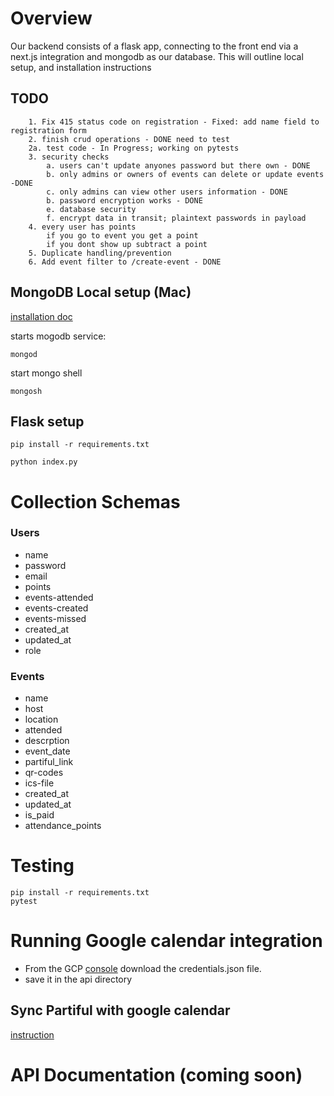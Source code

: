 # Overview

Our backend consists of a flask app, connecting to the front end via a next.js integration and mongodb as our database. This will outline local setup, and installation instructions


## TODO
        1. Fix 415 status code on registration - Fixed: add name field to registration form
        2. finish crud operations - DONE need to test
        2a. test code - In Progress; working on pytests
        3. security checks
            a. users can't update anyones password but there own - DONE
            b. only admins or owners of events can delete or update events -DONE
            c. only admins can view other users information - DONE
            b. password encryption works - DONE
            e. database security
            f. encrypt data in transit; plaintext passwords in payload
        4. every user has points
            if you go to event you get a point
            if you dont show up subtract a point
        5. Duplicate handling/prevention
        6. Add event filter to /create-event - DONE
        
## MongoDB Local setup (Mac)

[installation doc](https://www.mongodb.com/docs/manual/installation/)


starts mogodb service:

```mongod```

start mongo shell

```mongosh```


## Flask setup

``` pip install -r requirements.txt ```

```python index.py```


# Collection Schemas


### Users
* name
* password
* email
* points
* events-attended
* events-created
* events-missed
* created_at
* updated_at
* role

### Events
* name
* host
* location
* attended
* descrption
* event_date
* partiful_link
* qr-codes
* ics-file
* created_at
* updated_at
* is_paid
* attendance_points

# Testing

```
pip install -r requirements.txt
pytest
```

# Running Google calendar integration
* From the GCP [console](https://console.cloud.google.com/apis/credentials?project=sf-social-club) download the credentials.json file.
* save it in the api directory

## Sync Partiful with google calendar
[instruction](https://help.partiful.com/hc/en-us/articles/26025133867035-Sync-to-Google-Calendar#:~:text=to%20do%20this.-,Note%3A%20Due%20to%20limitations%20of%20the%20Google%20Calendar%20mobile%20app,information%20roughly%20every%2024%20hours.)

# API Documentation (coming soon)
